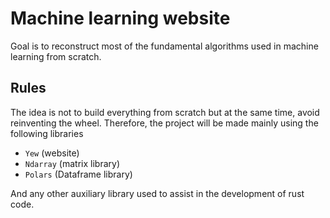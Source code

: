 # Machine learning website

Goal is to reconstruct most of the fundamental algorithms used in machine learning from scratch. 

## Rules

The idea is not to build everything from scratch but at the same time, avoid reinventing the wheel.
Therefore, the project will be made mainly using the following libraries

* `Yew` (website)
* `Ndarray` (matrix library)
* `Polars` (Dataframe library)

And any other auxiliary library used to assist in the development of rust code.
